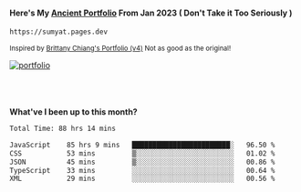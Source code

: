 #### Here's My [Ancient Portfolio](https://sumyat.pages.dev) From Jan 2023 ( Don't Take it Too Seriously ) 
````bash
https://sumyat.pages.dev 
````

<sub>Inspired by [Brittany Chiang's Portfolio (v4)](https://v4.brittanychiang.com/) Not as good as the original!</sub>


<a href='https://sumyat.pages.dev/'>
    <img src='https://github.com/sumyat-aung/sumyat-aung/assets/108873224/c9b4f2be-c585-4dd3-84e1-692c3854a6d8' alt='portfolio' align='center' />
</a>


<br />
<br />


<br />
<br />

**What've I been up to this month?**

<!--START_SECTION:waka-->

```txt
Total Time: 88 hrs 14 mins

JavaScript    85 hrs 9 mins   ████████████████████████░   96.50 %
CSS           53 mins         ▒░░░░░░░░░░░░░░░░░░░░░░░░   01.02 %
JSON          45 mins         ▒░░░░░░░░░░░░░░░░░░░░░░░░   00.86 %
TypeScript    33 mins         ░░░░░░░░░░░░░░░░░░░░░░░░░   00.64 %
XML           29 mins         ░░░░░░░░░░░░░░░░░░░░░░░░░   00.56 %
```

<!--END_SECTION:waka-->




